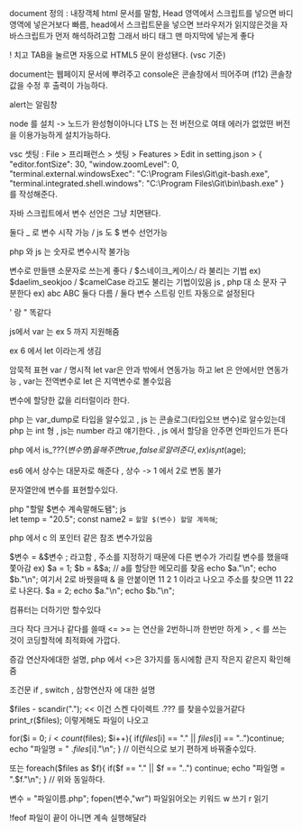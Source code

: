  document 정의 : 내장객체 html 문서를 말함, 
 Head 영역에서 스크립트를 넣으면 바디영역에 넣은거보다 빠름,
 head에서 스크립트문을 넣으면 브라우저가 읽지않은것을 자바스크립트가 먼저 해석하려고함 그래서 바디 태그 맨 마지막에 넣는게 좋다

! 치고 TAB을 눌르면 자동으로 HTML5 문이 완성됀다. (vsc 기준)

document는 웹페이지 문서에 뿌려주고 console은 콘솔창에서 띄어주며 (f12) 콘솔창 값을 수정 후 출력이 가능하다.

alert는 알림창

node 를 설치 -> 노드가 완성형이아니다 LTS 는  전 버전으로 여태 에러가 없었떤 버전을 이용가능하게 설치가능하다.

vsc 셋팅 : File > 프리패런스 > 셋팅 > Features > Edit in setting.json > 
{    "editor.fontSize": 30,
    "window.zoomLevel": 0,
    "terminal.external.windowsExec": "C:\\Program Files\\Git\\git-bash.exe",
    "terminal.integrated.shell.windows": "C:\\Program Files\\Git\\bin\\bash.exe"
} 를 작성해준다.

자바 스크립트에서 변수 선언은 그냥 치면됀다.

둘다 _ 로 변수 시작 가능  / js 도 $ 변수 선언가능

php 와 js 는 숫자로 변수시작 불가능

변수로 만들땐 소문자로 쓰는게 좋다 / $스네이크_케이스/ 라 불리는 기법 ex) $daelim_seokjoo / $camelCase 라고도 불리는 기법이있음
js , php  대 소 문자 구분한다 ex) abc ABC 둘다 다름 / 둘다 변수 스트링 인트 자동으로 설정된다

' 랑 " 똑같다

js에서 var 는  ex 5 까지 지원해줌

ex 6 에서 let 이라는게 생김

암묵적 표현 var / 명시적 let      var은 안과 밖에서 연동가능 하고 let 은 안에서만 연동가능 , var는 전역변수로  let 은 지역변수로 볼수있음

변수에 할당한 값을 리터럴이라 한다.

php 는 var_dump로 타입을 알수있고 , js 는 콘솔로그(타입오브 변수)로 알수있는데 
php 는 int 형 , js는 number 라고 얘기한다. , js 에서 할당을 안주면 언파인드가 뜬다

php 에서 is_???($변수명) 을 해주면 true , false 로 알려준다 , ex) is_int($age);

es6 에서 상수는 대문자로 해준다 , 상수 -> 1 에서 2로 변동 불가

문자열안에 변수를 표현할수있다.

php "할말 $변수 계속말해도됌";
js  
let temp = "20.5";
const name2 = `할말 $(변수) 할말 계쏙해`;

php 에서 c 의 포인터 같은 참조 변수가있음

$변수 = &$변수 ;  라고함 , 주소를 지정하기 때문에 다른 변수가 가리킬 변수를 했을때 쫓아감
ex) $a = 1;
$b = &$a; // a를 할당한 메모리를 찾음
echo $a."\n";
echo $b."\n";
  여기서 2로 바꿧을때 & 을 안붙이면 11 2 1 이라고 나오고 주소를 찾으면 11 22로 나온다.
$a = 2;
echo $a."\n";
echo $b."\n";

컴퓨터는 더하기만 할수있다 

크다 작다 크거나 같다를 쓸때 <= >= 는 연산을 2번하니까 한번만 하게 > , < 를 쓰는것이 코딩할적에 최적화에 가깝다.

증감 연산자에대한 설명,
php 에서 <>은  3가지를 동시에함 큰지 작은지 같은지 확인해줌

조건문 if , switch , 삼항연산자 에 대한 설명 

$files - scandir("."); << 이건 스켄 다이렉트 .??? 를 찾을수있을거같다
print_r($files); 이렇게해도 파일이 나오고

for($i = 0; $i < count($files); $i++){
    if($files[$i] == "." || $files[$i] == "..")continue;
    echo "파일명 = " .$files[$i]."\n";
}  // 이런식으로 보기 편하게 바꿔줄수있다.

또는
foreach($files as $f){
    if($f == "." || $f == "..") continue;
    echo "파일명 = ".$f."\n";
} // 위와 동일하다.

변수 = "파일이름.php";
fopen(변수,"wr") 파일읽어오는 키워드 w 쓰기 r 읽기

!feof 파일이 끝이 아니면 계속 실행해달라

